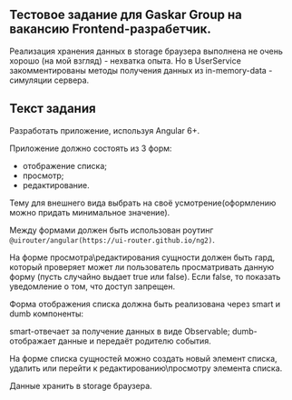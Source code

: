 ## Тестовое задание для Gaskar Group на вакансию Frontend-разрабетчик.

Реализация хранения данных в storage браузера выполнена не очень хорошо (на мой взгляд) - нехватка опыта.
Но в UserService закомментированы методы получения данных из in-memory-data - симуляции сервера.

## Текст задания

Разработать приложение, используя Angular 6+. 

Приложение должно состоять из 3 форм:

* отображение списка;
* просмотр;
* редактирование.

Тему для внешнего вида выбрать на своё усмотрение(оформлению можно придать минимальное значение).

Между формами должен быть использован роутинг `@uirouter/angular(https://ui-router.github.io/ng2)`.

На форме просмотра\редактирования сущности должен быть гард, который проверяет может ли пользователь просматривать данную форму (пусть случайно выдает true или false). Если false, то показать уведомление о том, что доступ запрещен.

Форма отображения списка должна быть реализована через smart и dumb компоненты:

smart-отвечает за получение данных в виде Observable;
dumb-отображает данные и передаёт родителю события.

На форме списка сущностей можно создать новый элемент списка, удалить или перейти к редактированию\просмотру элемента списка.

Данные хранить в storage браузера.